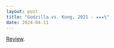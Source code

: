 ```yaml
---
layout: post
title: "Godzilla vs. Kong, 2021 - ★★★½"
date: 2024-04-11
---
```


[Review](https://letterboxd.com/pavlesap/film/godzilla-vs-kong/1/).
